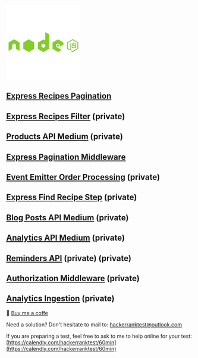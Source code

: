 <div>
  <img src="https://github.com/devicons/devicon/blob/master/icons/nodejs/nodejs-plain-wordmark.svg" title="Nodejs" alt="Nodejs" width="200" height="200"/>
</div>

## [Express Recipes Pagination](https://github.com/hackerrank-test/hackerrank-nodejs-recipes-pagination)

## [Express Recipes Filter](https://github.com/hackerrank-test/hackerrank-nodejs-recipes-filter) (private)

## [Products API Medium](https://github.com/hackerrank-test/hackerrank-nodejs-products-api-medium) (private)

## [Express Pagination Middleware](https://github.com/hackerrank-test/hackerrank-nodejs-pagination-middleware)

## [Event Emitter Order Processing](https://github.com/hackerrank-test/hackerrank-nodejs-order-processing) (private)

## [Express Find Recipe Step](https://github.com/hackerrank-test/hackerrank-nodejs-find-recipe-step) (private)

## [Blog Posts API Medium](https://github.com/hackerrank-test/hackerrank-nodejs-blog-posts-api-medium) (private)

## [Analytics API Medium](https://github.com/hackerrank-test/hackerrank-nodejs-analytics-api-medium) (private)

## [Reminders API](https://github.com/hackerrank-test/hackerrank-nodejs-reminders-api) (private) (private)

## [Authorization Middleware](https://github.com/hackerrank-test/hackerrank-nodejs-authorization-middleware) (private)

## [Analytics Ingestion](https://github.com/hackerrank-test/hackerrank-nodejs-analytics-ingestion) (private)

🙏 [Buy me a coffe](https://github.com/hackerrank-test/buymeacoffee)

Need a solution? Don't hesitate to mail to: [hackerranktest@outlook.com](mailto:hackerranktest@outlook.com)

If you are preparing a test, feel free to ask to me to help online for your test: [https://calendly.com/hackerranktest/60min](https://calendly.com/hackerranktest/60min)
